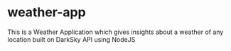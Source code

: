# weather-app
This is a Weather Application which gives insights about a weather of any location built on DarkSky API using NodeJS 
